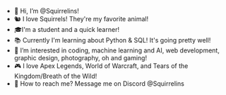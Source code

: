 - 👋 Hi, I’m @Squirrelins!
- 🐿️ I love Squirrels! They're my favorite animal! 
- 🎓I'm a student and a quick learner!
- 📚 Currently I'm learning about Python & SQL! It's going pretty well!
- 👀 I’m interested in coding, machine learning and AI, web development, graphic design, photography, oh and gaming!
- 🎮 I love Apex Legends, World of Warcraft, and Tears of the Kingdom/Breath of the Wild!
- 💬 How to reach me? Message me on Discord @Squirrelins
